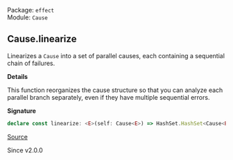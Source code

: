 Package: `effect`<br />
Module: `Cause`<br />

## Cause.linearize

Linearizes a `Cause` into a set of parallel causes, each containing a
sequential chain of failures.

**Details**

This function reorganizes the cause structure so that you can analyze each
parallel branch separately, even if they have multiple sequential errors.

**Signature**

```ts
declare const linearize: <E>(self: Cause<E>) => HashSet.HashSet<Cause<E>>
```

[Source](https://github.com/Effect-TS/effect/tree/main/packages/effect/src/Cause.ts#L948)

Since v2.0.0